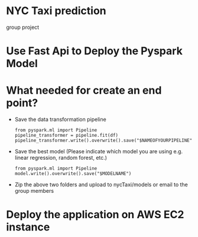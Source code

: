 # NYC Taxi prediction
 group project

# Use Fast Api to Deploy the Pyspark Model
# What needed for create an end point?
- Save the data transformation pipeline 
  ```
  from pyspark.ml import Pipeline
  pipeline_transformer = pipeline.fit(df)
  pipeline_transformer.write().overwrite().save("$NAMEOFYOURPIPELINE")
  ```
- Save the best model (Please indicate which model you are using e.g. linear regression, random forest, etc.)
  ```
  from pyspark.ml import Pipeline
  model.write().overwrite().save("$MODELNAME")
  ```
- Zip the above two folders and upload to nycTaxi/models or email to the group members
  
# Deploy the application on AWS EC2 instance
